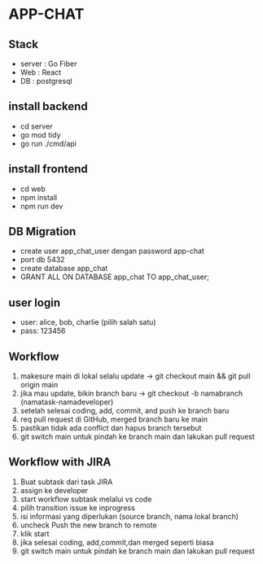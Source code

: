 # APP-CHAT

## Stack 
- server : Go Fiber 
- Web    : React
- DB     : postgresql

## install backend
- cd server
- go mod tidy
- go run ./cmd/api

## install frontend
- cd web
- npm install
- npm run dev

## DB Migration 
- create user app_chat_user dengan password app-chat
- port db 5432 
- create database app_chat 
- GRANT ALL ON DATABASE app_chat TO app_chat_user;

## user login 
- user: alice, bob, charlie (pilih salah satu)
- pass: 123456


## Workflow 
1. makesure main di lokal selalu update -> git checkout main && git pull origin main
2. jika mau update, bikin branch baru -> git checkout -b namabranch (namatask-namadeveloper)
3. setelah selesai coding, add, commit, and push ke branch baru 
4. req pull request di GitHub, merged branch baru ke main 
5. pastikan tidak ada conflict dan hapus branch tersebut
6. git switch main untuk pindah ke branch main dan lakukan pull request

## Workflow with JIRA
1. Buat subtask dari task JIRA
2. assign ke developer 
3. start workflow subtask melalui vs code 
4. pilih transition issue ke inprogress
5. isi informasi yang diperlukan (source branch, nama lokal branch)
6. uncheck Push the new branch to remote
7. klik start
8. jika selesai coding, add,commit,dan merged seperti biasa
9. git switch main untuk pindah ke branch main dan lakukan pull request